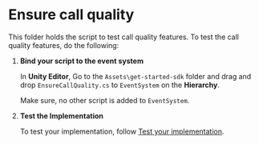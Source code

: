 # Ensure call quality

This folder holds the script to test call quality features. To test the call quality features, do the following:

1. **Bind your script to the event system**

    In **Unity Editor**, Go to the `Assets\get-started-sdk` folder and drag and drop `EnsureCallQuality.cs` to `EventSystem` on the **Hierarchy**.

    Make sure, no other script is added to `EventSystem`.

1. **Test the Implementation**

    To test your implementation, follow [Test your implementation](https://docs.agora.io/en/video-calling/develop/ensure-call-quality?platform=unity#test-your-implementation).